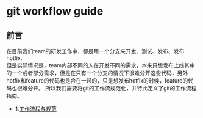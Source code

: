 # git workflow guide

## 前言
  在目前我们team的研发工作中，都是用一个分支来开发、测试、发布、发布hotfix.  
  但是实际情况是，team内部不同的人在开发不同的需求，本来只想发布上线其中的一个或者部分需求，但是在只有一个分支的情况下很难分开这些代码，另外hotfix和feature的代码也是合在一起的，只是想发布hotfix的时候，feature的代码也很难分开。
  所以我们需要将git的工作流规范化，并特此定义了git的工作流程指南。  
  
  * 1.[工作流程与规范](01.0.md)
